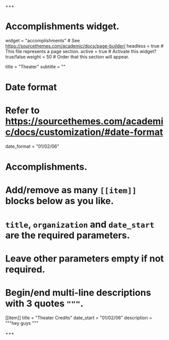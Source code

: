 +++
# Accomplishments widget.
widget = "accomplishments"  # See https://sourcethemes.com/academic/docs/page-builder/
headless = true  # This file represents a page section.
active = true  # Activate this widget? true/false
weight = 50  # Order that this section will appear.

title = "Theater"
subtitle = ""

# Date format
#   Refer to https://sourcethemes.com/academic/docs/customization/#date-format
date_format = "01/02/06"

# Accomplishments.
#   Add/remove as many `[[item]]` blocks below as you like.
#   `title`, `organization` and `date_start` are the required parameters.
#   Leave other parameters empty if not required.
#   Begin/end multi-line descriptions with 3 quotes `"""`.

[[item]]
  title = "Theater Credits"
  date_start = "01/02/06"
  description = """hey
  guys
  """

+++
